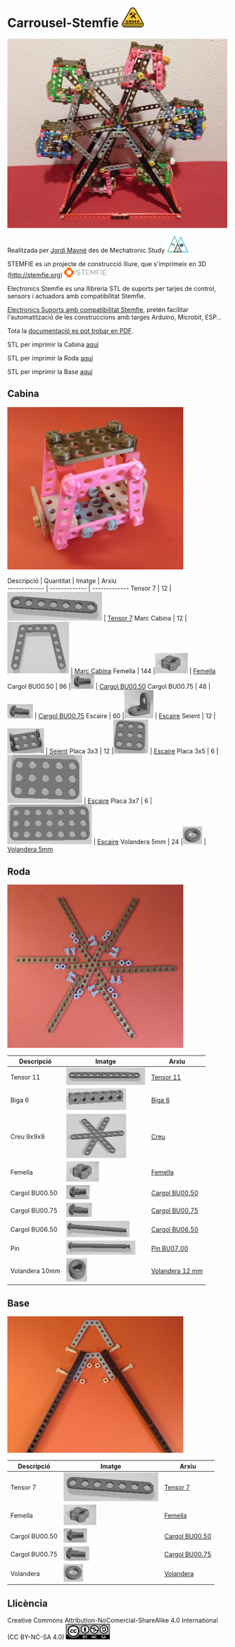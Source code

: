 # Carrousel-Stemfie  <img src="Imatges/UnderConstruction.png" width="50" />

<img src="Imatges/Carrousel.jpg" width="500" />

Realitzada per [Jordi Mayné](https://github.com/maynej) des de Mechatronic Study <img src="Imatges/Logo3senseFons.png" width="50" />

STEMFIE es un projecte de construcció lliure, que s'imprimeix en 3D (http://stemfie.org) <img src="Imatges/LogoSTEMFIE.png" width="100" />

Electronics Stemfie es una llibreria STL de suports per tarjes de control, sensors i actuadors amb compatibilitat Stemfie.

[Electronics Suports amb compatibilitat Stemfie](https://github.com/maynej/Electronics-Stemfie), pretén facilitar l'automatització de les construccions amb targes Arduino, Microbit, ESP... 

Tota la [documentació es pot trobar en PDF](https://github.com/maynej/Carrousel-Stemfie/tree/main/Doc).

STL per imprimir la Cabina [aquí](https://github.com/maynej/Carrousel-Stemfie/tree/main/STL/Cabin)

STL per imprimir la Roda [aquí](https://github.com/maynej/Carrousel-Stemfie/tree/main/STL/Wheel)

STL per imprimir la Base [aquí](https://github.com/maynej/Carrousel-Stemfie/tree/main/STL/Base)


## Cabina 

<img src="Imatges/Cabin5.jpg" width="400" />
  
Descripció       | Quantitat | Imatge          | Arxiu         
------------- | ------------- | ------------- 
Tensor 7 | 12  |![](Imatges/Tensor7.png) | [Tensor 7](STL/Brace7-SPN-BRC-0006_x12.stl)
Marc Cabina | 12 |![](Imatges/U5x5x5.png) | [Marc Cabina](STL/STR_STD_BRT_AZ_5x5x5_x12.stl)
Femella | 144 |![](Imatges/Femella.png) | [Femella](STL/NutRH-BU01.00x5mm_x144.stl)
Cargol BU00.50 | 96 |![](Imatges/BU00.50.png) | [Cargol BU00.50](STL/ScrewRHD-RH-BU00.50_x96.stl)
Cargol BU00.75 | 48 |![](Imatges/BU00.75.png) | [Cargol BU00.75](STL/Screw-RHD-RH-BU00.75_x32.stl)
Escaire | 60 |![](Imatges/1L.png) | [Escaire](STL/STR_STD_BRD_AY-1x1_90_x60.stl)
Seient | 12 |![](Imatges/Seient.png) | [Seient](STL/STR_STD_BRT-AYx1x3x1_x12.stl)
Placa 3x3 | 12 |![](Imatges/Placa3x3.png) | [Escaire](STL/STR_STD_BRM_3x3_x12.stl)
Placa 3x5 | 6 |![](Imatges/Placa3x5.png) | [Escaire](STL/STR_STD_BRM_5x3_x12.stl)
Placa 3x7 | 6 |![](Imatges/Placa3x7.png) | [Escaire](STL/STR_STD_BRM_7x3_x12.stl)
Volandera 5mm | 24 |![](Imatges/Washer.png) | [Volandera 5mm](STL/Washer-FRE-BU01.00x00.25_x24.stl)

## Roda 

<img src="Imatges/Wheel1.jpg" width="400" />

Descripció         | Imatge          | Arxiu         
------------- | ------------- | ------------- 
Tensor 11 |![](Imatges/Brace11.png) | [Tensor 11](STL/Brace_11-STR-ERR_x24.stl)
Biga 6 |![](Imatges/Beam6.png) | [Biga 6](STL/beam1x1x6_3.stl)
Creu 9x9x9 |![](Imatges/Creu9x9.png) | [Creu](STL/Cross_9x9x9_x2.stl)
Femella |![](Imatges/Femella.png) | [Femella](STL/Nut_RH_BU01.00x5mm_x39.stl)
Cargol BU00.50 |![](Imatges/BU00.50.png) | [Cargol BU00.50](STL/Screw_RHD_RH_BU00.50_x24.stl)
Cargol BU00.75 |![](Imatges/BU00.75.png) | [Cargol BU00.75](STL/Screw_RHD_RH_BU00.75_x12.stl)
Cargol BU06.50 |![](Imatges/BU06.50.png) | [Cargol BU06.50](STL/Screw_RHD_RH_BU06.50_x3.stl)
Pin |![](Imatges/PinBU07.00.png) | [Pin BU07.00](STL/Pin_CL_RHD_BU07.00_x6.stl)
Volandera 10mm |![](Imatges/Volandera10.png) | [Volandera 12 mm](STL/Washer10mm_12.stl)

## Base 

<img src="Imatges/Base1.jpg" width="400" />

Descripció         | Imatge          | Arxiu         
------------- | ------------- | ------------- 
Tensor 7 |![](Imatges/Tensor7.png) | [Tensor 7](STL/Brace7-SPN-BRC-0006_x12.stl)
Femella |![](Imatges/Femella.png) | [Femella](STL/NutRH-BU01.00x5mm_x144.stl)
Cargol BU00.50 |![](Imatges/BU00.50.png) | [Cargol BU00.50](STL/ShoulderScrewRHD_RH_BU00.50-SPN-SSC-0042.stl)
Cargol BU00.75 |![](Imatges/BU00.75.png) | [Cargol BU00.75](STL/ShoulderScrewRHD_RH_BU00.75-SPN-SSC-0043.stl)
Volandera |![](Imatges/Washer.png) | [Volandera](STL/Washer-FRE-BU01.00x00.25_x24.stl)

## Llicència

Creative Commons Attribution-NoComercial-ShareAlike 4.0 International (CC BY-NC-SA 4.0)  <img src="Imatges/CC.png" width="100" />
